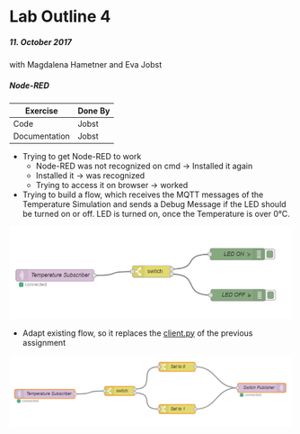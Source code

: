 # Lab Outline 4
##### 11. October 2017
with Magdalena Hametner and Eva Jobst

##### Node-RED

| Exercise                | Done By           |
|----------               |-------------      |
| Code                    | Jobst             |
| Documentation           | Jobst             |

- Trying to get Node-RED to work
  - Node-RED was not recognized on cmd -> Installed it again
  - Installed it -> was recognized
  - Trying to access it on browser -> worked
- Trying to build a flow, which receives the MQTT messages of the Temperature Simulation and sends a Debug Message if the LED should be turned on or off. LED is turned on, once the Temperature is over 0°C.

![Old Wiring](Lab_Outline/Red_Node_Temperature_Simulation/wiring_old.jpg)

- Adapt existing flow, so it replaces the [client.py](Lab_Outline/Temperature_Simulation/client.py) of the previous assignment

![Final Wiring](Lab_Outline/Red_Node_Temperature_Simulation/wiring_final.PNG)
